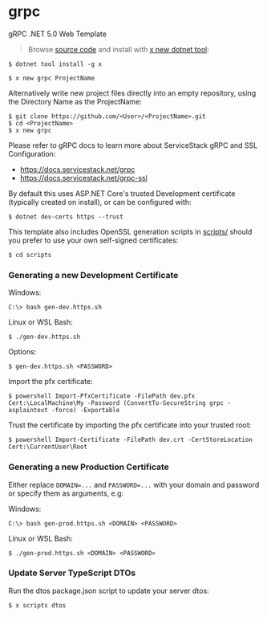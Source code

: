 # grpc

gRPC .NET 5.0 Web Template

> Browse [source code](https://github.com/NetCoreTemplates/grpc) and install with [x new dotnet tool](https://docs.servicestack.net/web-new):

    $ dotnet tool install -g x

    $ x new grpc ProjectName

Alternatively write new project files directly into an empty repository, using the Directory Name as the ProjectName:

    $ git clone https://github.com/<User>/<ProjectName>.git
    $ cd <ProjectName>
    $ x new grpc

Please refer to gRPC docs to learn more about ServiceStack gRPC and SSL Configuration:

 - https://docs.servicestack.net/grpc
 - https://docs.servicestack.net/grpc-ssl

By default this uses ASP.NET Core's trusted Development certificate (typically created on install), or can be configured with:

    $ dotnet dev-certs https --trust

This template also includes OpenSSL generation scripts in [scripts/](https://github.com/NetCoreTemplates/grpc/tree/master/scripts)
should you prefer to use your own self-signed certificates:

    $ cd scripts

### Generating a new Development Certificate

Windows:

    C:\> bash gen-dev.https.sh

Linux or WSL Bash:

    $ ./gen-dev.https.sh

Options:

    $ gen-dev.https.sh <PASSWORD>

Import the pfx certificate:

    $ powershell Import-PfxCertificate -FilePath dev.pfx Cert:\LocalMachine\My -Password (ConvertTo-SecureString grpc -asplaintext -force) -Exportable

Trust the certificate by importing the pfx certificate into your trusted root:

    $ powershell Import-Certificate -FilePath dev.crt -CertStoreLocation Cert:\CurrentUser\Root

### Generating a new Production Certificate

Either replace `DOMAIN=...` and `PASSWORD=...` with your domain and password or specify them as arguments, e.g:

Windows:

    C:\> bash gen-prod.https.sh <DOMAIN> <PASSWORD>

Linux or WSL Bash:

    $ ./gen-prod.https.sh <DOMAIN> <PASSWORD>

### Update Server TypeScript DTOs

Run the dtos package.json script to update your server dtos:

    $ x scripts dtos
